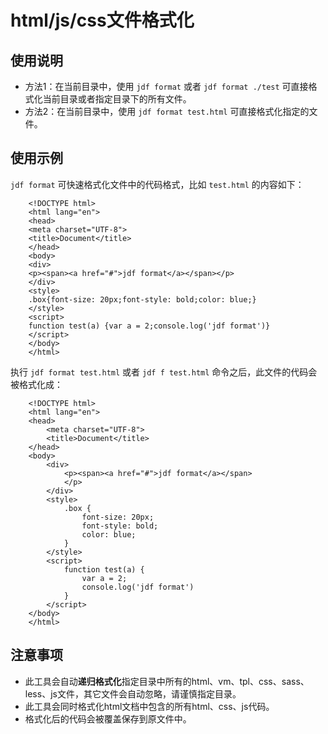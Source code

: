 # html/js/css文件格式化

## 使用说明

* 方法1：在当前目录中，使用 `jdf format` 或者 `jdf format ./test` 可直接格式化当前目录或者指定目录下的所有文件。
* 方法2：在当前目录中，使用 `jdf format test.html` 可直接格式化指定的文件。

## 使用示例

`jdf format` 可快速格式化文件中的代码格式，比如 `test.html` 的内容如下：

        <!DOCTYPE html>
        <html lang="en">
        <head>
        <meta charset="UTF-8">
        <title>Document</title>
        </head>
        <body>
        <div>
        <p><span><a href="#">jdf format</a></span></p>
        </div>
        <style>
        .box{font-size: 20px;font-style: bold;color: blue;}
        </style>
        <script>
        function test(a) {var a = 2;console.log('jdf format')}
        </script>
        </body>
        </html>

执行 `jdf format test.html` 或者 `jdf f test.html` 命令之后，此文件的代码会被格式化成：

        <!DOCTYPE html>
        <html lang="en">
        <head>
            <meta charset="UTF-8">
            <title>Document</title>
        </head>
        <body>
            <div>
                <p><span><a href="#">jdf format</a></span>
                </p>
            </div>
            <style>
                .box {
                    font-size: 20px;
                    font-style: bold;
                    color: blue;
                }
            </style>
            <script>
                function test(a) {
                    var a = 2;
                    console.log('jdf format')
                }
            </script>
        </body>
        </html>

## 注意事项

* 此工具会自动**递归格式化**指定目录中所有的html、vm、tpl、css、sass、less、js文件，其它文件会自动忽略，请谨慎指定目录。
* 此工具会同时格式化html文档中包含的所有html、css、js代码。
* 格式化后的代码会被覆盖保存到原文件中。